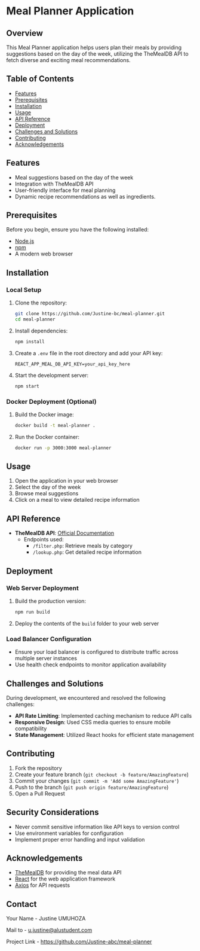 
# Meal Planner Application

## Overview
This Meal Planner application helps users plan their meals by providing suggestions based on the day of the week, utilizing the TheMealDB API to fetch diverse and exciting meal recommendations.

## Table of Contents
- [Features](#features)
- [Prerequisites](#prerequisites)
- [Installation](#installation)
- [Usage](#usage)
- [API Reference](#api-reference)
- [Deployment](#deployment)
- [Challenges and Solutions](#challenges-and-solutions)
- [Contributing](#contributing)
- [Acknowledgements](#acknowledgements)

## Features
- Meal suggestions based on the day of the week
- Integration with TheMealDB API
- User-friendly interface for meal planning
- Dynamic recipe recommendations as well as ingredients.

## Prerequisites
Before you begin, ensure you have the following installed:
- [Node.js](https://nodejs.org/)
- [npm](https://www.npmjs.com/)
- A modern web browser

## Installation

### Local Setup
1. Clone the repository:
   ```bash
   git clone https://github.com/Justine-bc/meal-planner.git
   cd meal-planner
   ```

2. Install dependencies:
   ```bash
   npm install
   ```

3. Create a `.env` file in the root directory and add your API key:
   ```
   REACT_APP_MEAL_DB_API_KEY=your_api_key_here
   ```

4. Start the development server:
   ```bash
   npm start
   ```

### Docker Deployment (Optional)
1. Build the Docker image:
   ```bash
   docker build -t meal-planner .
   ```

2. Run the Docker container:
   ```bash
   docker run -p 3000:3000 meal-planner
   ```

## Usage
1. Open the application in your web browser
2. Select the day of the week
3. Browse meal suggestions
4. Click on a meal to view detailed recipe information

## API Reference
- **TheMealDB API**: [Official Documentation](https://www.themealdb.com/api.php)
  - Endpoints used:
    - `/filter.php`: Retrieve meals by category
    - `/lookup.php`: Get detailed recipe information

## Deployment
### Web Server Deployment
1. Build the production version:
   ```bash
   npm run build
   ```

2. Deploy the contents of the `build` folder to your web server

### Load Balancer Configuration
- Ensure your load balancer is configured to distribute traffic across multiple server instances
- Use health check endpoints to monitor application availability

## Challenges and Solutions
During development, we encountered and resolved the following challenges:
- **API Rate Limiting**: Implemented caching mechanism to reduce API calls
- **Responsive Design**: Used CSS media queries to ensure mobile compatibility
- **State Management**: Utilized React hooks for efficient state management

## Contributing
1. Fork the repository
2. Create your feature branch (`git checkout -b feature/AmazingFeature`)
3. Commit your changes (`git commit -m 'Add some AmazingFeature'`)
4. Push to the branch (`git push origin feature/AmazingFeature`)
5. Open a Pull Request

## Security Considerations
- Never commit sensitive information like API keys to version control
- Use environment variables for configuration
- Implement proper error handling and input validation

## Acknowledgements
- [TheMealDB](https://www.themealdb.com/) for providing the meal data API
- [React](https://reactjs.org/) for the web application framework
- [Axios](https://axios-http.com/) for API requests

## Contact
Your Name - Justine UMUHOZA

Mail to - u.justine@alustudent.com

Project Link - https://github.com/Justine-abc/meal-planner
